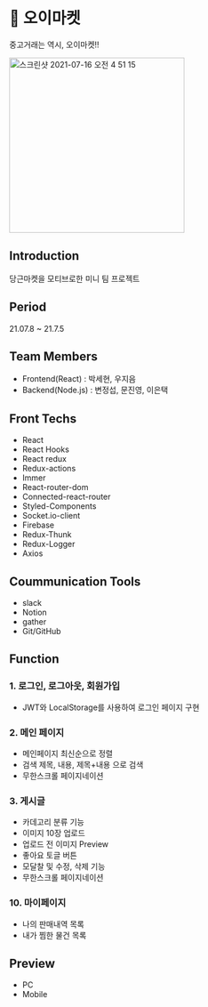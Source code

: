 
# 🥒 오이마켓 
  중고거래는 역시, 오이마켓!!
  
  <img width="315" alt="스크린샷 2021-07-16 오전 4 51 15" src="https://user-images.githubusercontent.com/77391482/125853527-e593a5e0-9ba7-41e2-8ef1-e98f8da02064.png">

## Introduction
당근마켓을 모티브로한 미니 팀 프로젝트

## Period

21.07.8 ~ 21.7.5

## Team Members

- Frontend(React) : 박세현, 우지음
- Backend(Node.js) : 변정섭, 문진영, 이은택

## Front Techs

- React
- React Hooks
- React redux
- Redux-actions
- Immer
- React-router-dom
- Connected-react-router
- Styled-Components
- Socket.io-client
- Firebase
- Redux-Thunk
- Redux-Logger
- Axios

## Coummunication Tools

- slack
- Notion
- gather
- Git/GitHub

## Function

### 1. 로그인, 로그아웃, 회원가입
  - JWT와 LocalStorage를 사용하여 로그인 페이지 구현

### 2. 메인 페이지
  - 메인페이지 최신순으로 정렬
  - 검색
    제목, 내용, 제목+내용 으로 검색
  - 무한스크롤 페이지네이션

### 3. 게시글 
 - 카데고리 분류 기능
 - 이미지 10장 업로드
 - 업로드 전 이미지 Preview
 - 좋아요 토글 버튼
 - 모달찰 및 수정, 삭제 기능
 - 무한스크롤 페이지네이션
 
### 10. 마이페이지
  - 나의 판매내역 목록
  - 내가 찜한 물건 목록

## Preview
  - PC
  - Mobile

